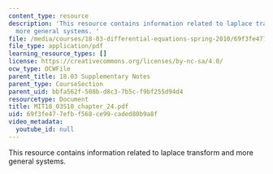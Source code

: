 ```yaml
---
content_type: resource
description: 'This resource contains information related to laplace transform and
  more general systems. '
file: /media/courses/18-03-differential-equations-spring-2010/69f3fe477efbf568ce99caded80b9a8f_MIT18_03S10_chapter_24.pdf
file_type: application/pdf
learning_resource_types: []
license: https://creativecommons.org/licenses/by-nc-sa/4.0/
ocw_type: OCWFile
parent_title: 18.03 Supplementary Notes
parent_type: CourseSection
parent_uid: bbfa562f-508b-d8c3-7b5c-f9bf255d94d4
resourcetype: Document
title: MIT18_03S10_chapter_24.pdf
uid: 69f3fe47-7efb-f568-ce99-caded80b9a8f
video_metadata:
  youtube_id: null
---
```

This resource contains information related to laplace transform and more general systems. 